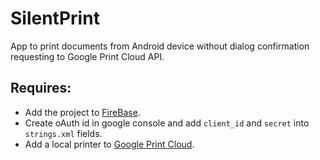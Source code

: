 # SilentPrint
App to print documents from Android device without dialog confirmation requesting to Google Print Cloud API.
## Requires:
- Add the project to [FireBase](https://firebase.google.com/).
- Create oAuth id in google console and add `client_id` and `secret` into `strings.xml` fields.
- Add a local printer to [Google Print Cloud](https://www.google.com/cloudprint/learn/?hl=es).
